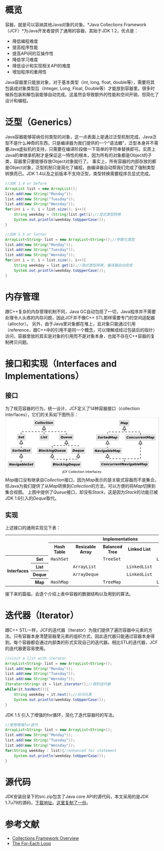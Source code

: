 # 概览

容器，就是可以容纳其他Java对象的对象。*Java Collections Framework（JCF）*为Java开发者提供了通用的容器，其始于JDK 1.2，优点是：

- 降低编程难度
- 提高程序性能
- 提高API间的互操作性
- 降低学习难度
- 降低设计和实现相关API的难度
- 增加程序的重用性

Java容器里只能放对象，对于基本类型（int, long, float, double等），需要将其包装成对象类型后（Integer, Long, Float, Double等）才能放到容器里。很多时候拆包装和解包装能够自动完成。这虽然会导致额外的性能和空间开销，但简化了设计和编程。

# 泛型（Generics）

Java容器能够容纳任何类型的对象，这一点表面上是通过泛型机制完成，Java泛型不是什么神奇的东西，只是编译器为我们提供的一个“语法糖”，泛型本身并不需要Java虚拟机的支持，只需要在编译阶段做一下简单的字符串替换即可。实质上Java的单继承机制才是保证这一特性的根本，因为所有的对象都是Object的子类，容器里只要能够存放Object对象就行了。
事实上，所有容器的内部存放的都是Object对象，泛型机制只是简化了编程，由编译器自动帮我们完成了强制类型转换而已。JDK 1.4以及之前版本不支持泛型，类型转换需要程序员显式完成。
```java
//JDK 1.4 or before
ArrayList list = new ArrayList();
list.add(new String("Monday"));
list.add(new String("Tuesday"));
list.add(new String("Wensday"));
for(int i = 0; i < list.size(); i++){
    String weekday = (String)list.get(i);//显式类型转换
    System.out.println(weekday.toUpperCase());
}
```
```java
//JDK 1.5 or latter
ArrayList<String> list = new ArrayList<String>();//参数化类型
list.add(new String("Monday"));
list.add(new String("Tuesday"));
list.add(new String("Wensday"));
for(int i = 0; i < list.size(); i++){
    String weekday = list.get(i);//隐式类型转换，编译器自动完成
    System.out.println(weekday.toUpperCase());
}
```

# 内存管理

跟C\++复杂的内存管理机制不同，Java GC自动包揽了一切，Java程序并不需要处理令人头疼的内存问题，因此JCF并不像C\++ STL那样需要专门的空间适配器（alloctor）。
另外，由于Java里对象都在堆上，且对象只能通过引用（reference，跟C\++中的引用不是同一个概念，可以理解成经过包装后的指针）访问，容器里放的其实是对象的引用而不是对象本身，也就不存在C\++容器的复制拷贝问题。

# 接口和实现（Interfaces and Implementations）
## 接口
为了规范容器的行为，统一设计，JCF定义了14种容器接口（collection interfaces），它们的关系如下图所示：
![pic](png/JCF_Collection_Interfaces.png)
*Map*接口没有继承自*Collection*接口，因为*Map*表示的是关联式容器而不是集合。但Java为我们提供了从*Map*转换到*Collection*的方法，可以方便的将*Map*切换到集合视图。
上图中提供了*Queue*接口，却没有*Stack*，这是因为*Stack*的功能已被JDK 1.6引入的*Deque*取代。

## 实现

上述接口的通用实现见下表：
<table align="center"><tr><td colspan="2" rowspan="2" align="center" border="0"></td><th colspan="5" align="center">Implementations</th></tr><tr><th>Hash Table</th><th>Resizable Array</th><th>Balanced Tree</th><th>Linked List</th><th>Hash Table + Linked List</th></tr><tr><th rowspan="4">Interfaces</th><th>Set</th><td><tt>HashSet</tt></td><td></td><td><tt>TreeSet</tt></td><td></td><td><tt>LinkedHashSet</tt></td></tr><tr><th>List</th><td></td><td><tt>ArrayList</tt></td><td></td><td><tt>LinkedList</tt></td><td></td></tr><tr><th>Deque</th><td></td><td><tt>ArrayDeque</tt></td><td></td><td><tt>LinkedList</tt></td><td></td></tr><tr><th>Map</th><td><tt>HashMap</tt></td><td></td><td><tt>TreeMap</tt></td><td></td><td><tt>LinkedHashMap</tt></td></tr></table>

接下来的篇幅，会逐个介绍上表中容器的数据结构以及用到的算法。

# 迭代器（Iterator）

跟C++ STL一样，JCF的迭代器（Iterator）为我们提供了遍历容器中元素的方法。只有容器本身清楚容器里元素的组织方式，因此迭代器只能通过容器本身得到。每个容器都会通过内部类的形式实现自己的迭代器。相比STL的迭代器，JCF的迭代器更容易使用。

```Java
//visit a list with iterator
ArrayList<String> list = new ArrayList<String>();
list.add(new String("Monday"));
list.add(new String("Tuesday"));
list.add(new String("Wensday"));
Iterator<String> it = list.iterator();//得到迭代器
while(it.hasNext()){
    String weekday = it.next();//访问元素
    System.out.println(weekday.toUpperCase());
}
```
JDK 1.5 引入了增强的for循环，简化了迭代容器时的写法。
```Java
//使用增强for迭代
ArrayList<String> list = new ArrayList<String>();
list.add(new String("Monday"));
list.add(new String("Tuesday"));
list.add(new String("Wensday"));
for(String weekday : list){//enhanced for statement
	System.out.println(weekday.toUpperCase());
}
```

# 源代码

JDK安装目录下的src.zip包含了Java core API的源代码，本文采用的是JDK 1.7u79的源码，[下载地址](http://www.oracle.com/technetwork/java/javase/downloads/jdk7-downloads-1880260.html)。[这里复制了一份](https://github.com/CarpenterLee/JCFInternals/blob/master/source/src.zip)。


# 参考文献
- [Collections Framework Overview](http://docs.oracle.com/javase/6/docs/technotes/guides/collections/overview.html)
- [The For-Each Loop](http://docs.oracle.com/javase/1.5.0/docs/guide/language/foreach.html)






